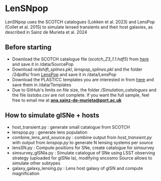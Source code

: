 LenSNpop
======

LenSNpop uses the SCOTCH catalogues (Lokken et al. 2023) and LensPop (Collet et al. 2015) to simulate lensed transients and their host galaxies, as described in Sainz de Murieta et al. 2024

Before starting
------
* Download the SCOTCH catalogue file (*scotch_Z3_1.1.hdf5*) from [here](https://zenodo.org/records/7563623#.Y8_2my9h2yA) and save it in /data/SourcePop
* Download *redshift_splines.pkl*, *lenspop_splines.pkl* and the folder /2dpdfs/ from [LensPop](https://github.com/tcollett/LensPop) and save it in /data/LensPop
* Download the PLASTICC templates you are interested in from [here](https://zenodo.org/records/2612896) and save them in /data/Templates
* Due to GitHub's limits on file size, the folder */Simulation_catalogues* and the file *lsstobs.csv* are not complete. If you want the full sample, feel free to email me at **ana.sainz-de-murieta@port.ac.uk**
  
How to simulate glSNe + hosts
-----
* host_transient.py : generate small catalogue from SCOTCH
* lenspop.py : generate lens population
* combine_lens_and_source.py : combine output from *host_transient.py* with output from *lenspop.py* to generate N lensing systems per source
* lensSN.py : Compute positions for SNe, create catalogue for simsurvey
* simsurvey_glSNIa.py : Simulate catalogue of SNe using LSST observing strategy (uploaded for glSNe Ia), modifying sncosmo Source allows to simulate other subtypes
* galaxy_galaxy_lensing.py : Lens host galaxy of glSN and compute magnification
